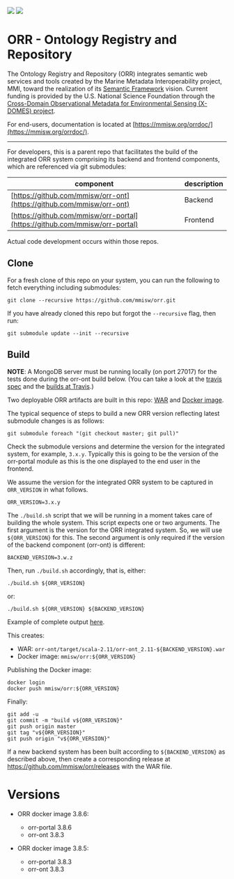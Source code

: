 [![](https://images.microbadger.com/badges/version/mmisw/orr.svg)](https://microbadger.com/images/mmisw/orr "Get your own version badge on microbadger.com")
[![](https://images.microbadger.com/badges/image/mmisw/orr.svg)](https://microbadger.com/images/mmisw/orr "Get your own image badge on microbadger.com")

# ORR - Ontology Registry and Repository

The Ontology Registry and Repository (ORR) integrates semantic web services and tools
created by the Marine Metadata Interoperability project, MMI, toward the realization
of its [Semantic Framework](https://marinemetadata.org/semanticframework) vision.
Current funding is provided by the U.S. National Science Foundation through the
[Cross-Domain Observational Metadata for Environmental Sensing (X-DOMES) project](
https://www.earthcube.org/group/x-domes).

For end-users, documentation is located at
[https://mmisw.org/orrdoc/](https://mmisw.org/orrdoc/).

----

For developers, this is a parent repo that facilitates the build of the
integrated ORR system comprising its backend and frontend components,
which are referenced via git submodules:

| component | description |
|-----------|-------------|
| [https://github.com/mmisw/orr-ont](https://github.com/mmisw/orr-ont)       | Backend |
| [https://github.com/mmisw/orr-portal](https://github.com/mmisw/orr-portal) | Frontend |

Actual code development occurs within those repos.

## Clone

For a fresh clone of this repo on your system, you can run the following
to fetch everything including submodules:

```
git clone --recursive https://github.com/mmisw/orr.git
```

If you have already cloned this repo but forgot the `--recursive` flag,
then run:

```
git submodule update --init --recursive
```

## Build

**NOTE**: A MongoDB server must be running locally (on port 27017)
for the tests done during the orr-ont build below.
(You can take a look at the [travis spec](https://github.com/mmisw/orr-ont/blob/master/.travis.yml)
and the [builds at Travis](https://travis-ci.org/mmisw/orr-ont).)

Two deployable ORR artifacts are built in this repo:
[WAR](https://github.com/mmisw/orr/releases)
and
[Docker image](https://cloud.docker.com/u/mmisw/repository/docker/mmisw/orr).

The typical sequence of steps to build a new ORR version reflecting
latest submodule changes is as follows:

```
git submodule foreach "(git checkout master; git pull)"
```

Check the submodule versions and determine the version for the integrated system,
for example, `3.x.y`.  Typically this is going to be the version of the
orr-portal module as this is the one displayed to the end user in the frontend.

We assume the version for the integrated ORR system to be captured in
`ORR_VERSION` in what follows.

```
ORR_VERSION=3.x.y
```

The `./build.sh` script that we will be running in a moment takes care of
building the whole system. This script expects one or two arguments.
The first argument is the version for the ORR integrated system.
So, we will use `${ORR_VERSION}` for this.
The second argument is only required if the version of the backend
component (orr-ont) is different:

```
BACKEND_VERSION=3.w.z
```

Then, run `./build.sh` accordingly, that is, either:

```
./build.sh ${ORR_VERSION}
```

or:

```
./build.sh ${ORR_VERSION} ${BACKEND_VERSION}
```

Example of complete output
[here](https://gist.github.com/carueda/980020ffa0662a11a3a129b8a1274a2f).

This creates:
- WAR:          `orr-ont/target/scala-2.11/orr-ont_2.11-${BACKEND_VERSION}.war`
- Docker image: `mmisw/orr:${ORR_VERSION}`

Publishing the Docker image:

```
docker login
docker push mmisw/orr:${ORR_VERSION}
```

Finally:

```
git add -u
git commit -m "build v${ORR_VERSION}"
git push origin master
git tag "v${ORR_VERSION}"
git push origin "v${ORR_VERSION}"
```

If a new backend system has been built according to `${BACKEND_VERSION}`
as described above, then create a corresponding release at
https://github.com/mmisw/orr/releases with the WAR file.

# Versions

- ORR docker image 3.8.6:
    - orr-portal 3.8.6
    - orr-ont 3.8.3

- ORR docker image 3.8.5:
    - orr-portal 3.8.3
    - orr-ont 3.8.3
